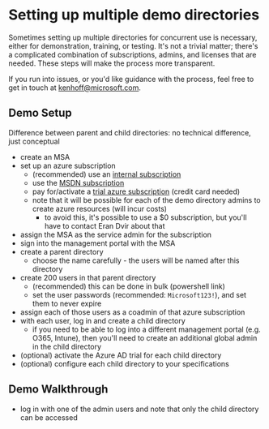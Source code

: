 <!---
Owner:          kenhoff
Owner DL:       adiampm
Last Reviewed:  2015.02.23
--->

# Setting up multiple demo directories

Sometimes setting up multiple directories for concurrent use is necessary, either for demonstration, training, or testing. It's not a trivial matter; there's a complicated combination of subscriptions, admins, and licenses that are needed. These steps will make the process more transparent. 

If you run into issues, or you'd like guidance with the process, feel free to get in touch at kenhoff@microsoft.com.

## Demo Setup

Difference between parent and child directories: no technical difference, just conceptual

- create an MSA
- set up an azure subscription
  - (recommended) use an [internal subscription](https://azuremsregistration.cloudapp.net/Default.aspx)
  - use the [MSDN subscription](http://azure.microsoft.com/en-us/pricing/member-offers/msdn-benefits/)
  - pay for/activate a [trial azure subscription](http://azure.microsoft.com/en-us/pricing/free-trial/) (credit card needed)
  - note that it will be possible for each of the demo directory admins to create azure resources (will incur costs)
    - to avoid this, it's possible to use a $0 subscription, but you'll have to contact Eran Dvir about that
- assign the MSA as the service admin for the subscription
- sign into the management portal with the MSA
- create a parent directory 
  - choose the name carefully - the users will be named after this directory
- create 200 users in that parent directory
  - (recommended) this can be done in bulk (powershell link)
  - set the user passwords (recommended: ```Microsoft123!```), and set them to never expire
- assign each of those users as a coadmin of that azure subscription
- with each user, log in and create a child directory
  - if you need to be able to log into a different management portal (e.g. O365, Intune), then you'll need to create an additional global admin in the child directory
- (optional) activate the Azure AD trial for each child directory
- (optional) configure each child directory to your specifications

## Demo Walkthrough

- log in with one of the admin users and note that only the child directory can be accessed
